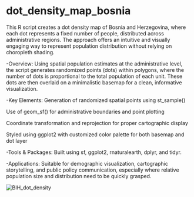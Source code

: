 # dot_density_map_bosnia
This R script creates a dot density map of Bosnia and Herzegovina, where each dot represents a fixed number of people, distributed across administrative regions. The approach offers an intuitive and visually engaging way to represent population distribution without relying on choropleth shading.

-Overview:
Using spatial population estimates at the administrative level, the script generates randomized points (dots) within polygons, where the number of dots is proportional to the total population of each unit. These dots are then overlaid on a minimalistic basemap for a clean, informative visualization.

-Key Elements:
Generation of randomized spatial points using st_sample()

Use of geom_sf() for administrative boundaries and point plotting

Coordinate transformation and reprojection for proper cartographic display

Styled using ggplot2 with customized color palette for both basemap and dot layer

-Tools & Packages:
Built using sf, ggplot2, rnaturalearth, dplyr, and tidyr.

-Applications:
Suitable for demographic visualization, cartographic storytelling, and public policy communication, especially where relative population size and distribution need to be quickly grasped.

![BIH_dot_density](https://github.com/user-attachments/assets/f3f7d909-d610-494f-acd7-97fbf135ec62)

